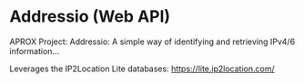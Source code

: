 # Addressio (Web API)

APROX Project: Addressio: A simple way of identifying and retrieving IPv4/6 information...

Leverages the IP2Location Lite databases: https://lite.ip2location.com/
